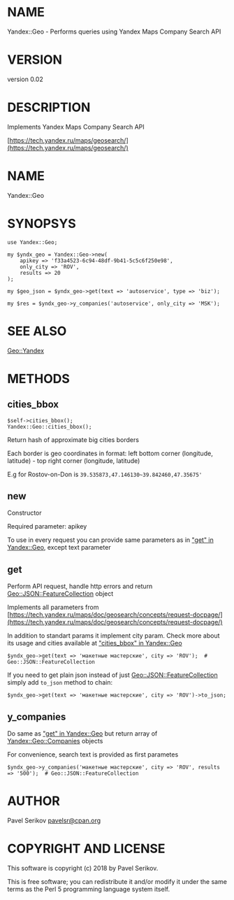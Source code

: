 # NAME

Yandex::Geo - Performs queries using Yandex Maps Company Search API

# VERSION

version 0.02

# DESCRIPTION

Implements Yandex Maps Company Search API 

[https://tech.yandex.ru/maps/geosearch/](https://tech.yandex.ru/maps/geosearch/)

# NAME

Yandex::Geo

# SYNOPSYS

    use Yandex::Geo;
    
    my $yndx_geo = Yandex::Geo->new(
        apikey => 'f33a4523-6c94-48df-9b41-5c5c6f250e98',
        only_city => 'ROV',
        results => 20
    );
    
    my $geo_json = $yndx_geo->get(text => 'autoservice', type => 'biz');
    
    my $res = $yndx_geo->y_companies('autoservice', only_city => 'MSK');

# SEE ALSO

[Geo::Yandex](https://metacpan.org/pod/Geo::Yandex)

# METHODS

## cities\_bbox

    $self->cities_bbox();
    Yandex::Geo::cities_bbox();

Return hash of approximate big cities borders

Each border is geo coordinates in format: left bottom corner (longitude, latitude) - top right corner (longitude, latitude)

E.g for Rostov-on-Don is `39.535873,47.146130~39.842460,47.35675'`

## new

Constructor

Required parameter: apikey

To use in every request you can provide same parameters as in ["get" in Yandex::Geo](https://metacpan.org/pod/Yandex::Geo#get), except text parameter

## get

Perform API request, handle http errors and return [Geo::JSON::FeatureCollection](https://metacpan.org/pod/Geo::JSON::FeatureCollection) object

Implements all parameters from [https://tech.yandex.ru/maps/doc/geosearch/concepts/request-docpage/](https://tech.yandex.ru/maps/doc/geosearch/concepts/request-docpage/)

In addition to standart params it implement city param. Check more about its usage and cities available at ["cities\_bbox" in Yandex::Geo](https://metacpan.org/pod/Yandex::Geo#cities_bbox)

    $yndx_geo->get(text => 'макетные мастерские', city => 'ROV');  # Geo::JSON::FeatureCollection

If you need to get plain json instead of just [Geo::JSON::FeatureCollection](https://metacpan.org/pod/Geo::JSON::FeatureCollection) simply add `to_json` method to chain:

    $yndx_geo->get(text => 'макетные мастерские', city => 'ROV')->to_json;

## y\_companies

Do same as ["get" in Yandex::Geo](https://metacpan.org/pod/Yandex::Geo#get) but return array of [Yandex::Geo::Companies](https://metacpan.org/pod/Yandex::Geo::Companies) objects

For convenience, search text is provided as first parametes

    $yndx_geo->y_companies('макетные мастерские', city => 'ROV', results => '500');  # Geo::JSON::FeatureCollection

# AUTHOR

Pavel Serikov <pavelsr@cpan.org>

# COPYRIGHT AND LICENSE

This software is copyright (c) 2018 by Pavel Serikov.

This is free software; you can redistribute it and/or modify it under
the same terms as the Perl 5 programming language system itself.
